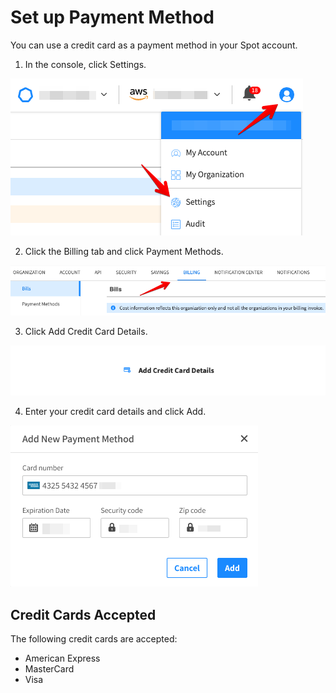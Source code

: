 # Set up Payment Method

You can use a credit card as a payment method in your Spot account.

1. In the console, click Settings.

<img src="/administration/_media/payment-method-1.png" />

2. Click the Billing tab and click Payment Methods.

<img src="/administration/_media/payment-method-2.png" />

3. Click Add Credit Card Details.

<img src="/administration/_media/payment-method-3.png" />

4. Enter your credit card details and click Add.

<img src="/administration/_media/payment-method-4.png" />

## Credit Cards Accepted

The following credit cards are accepted:

- American Express
- MasterCard
- Visa
